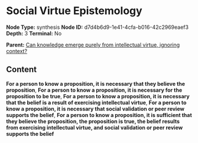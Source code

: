 # Social Virtue Epistemology

**Node Type:** synthesis
**Node ID:** d7d4b6d9-1e41-4cfa-b016-42c2969eaef3
**Depth:** 3
**Terminal:** No

**Parent:** [Can knowledge emerge purely from intellectual virtue, ignoring context?](can-knowledge-emerge-purely-from-intellectual-virtue-ignoring-context.md)

## Content

**For a person to know a proposition, it is necessary that they believe the proposition**, **For a person to know a proposition, it is necessary for the proposition to be true**, **For a person to know a proposition, it is necessary that the belief is a result of exercising intellectual virtue**, **For a person to know a proposition, it is necessary that social validation or peer review supports the belief**, **For a person to know a proposition, it is sufficient that they believe the proposition, the proposition is true, the belief results from exercising intellectual virtue, and social validation or peer review supports the belief**
